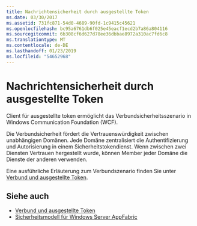 ```yaml
---
title: Nachrichtensicherheit durch ausgestellte Token
ms.date: 03/30/2017
ms.assetid: 731fc871-54d0-4689-90fd-1c9415c45621
ms.openlocfilehash: bc95a6761db6f025e45eacf1ecd2b7a86a804116
ms.sourcegitcommit: 6b308cf6d627d78ee36dbbae8972a310ac7fd6c8
ms.translationtype: MT
ms.contentlocale: de-DE
ms.lasthandoff: 01/23/2019
ms.locfileid: "54652968"
---
```

# <a name="message-security-with-issued-tokens"></a>Nachrichtensicherheit durch ausgestellte Token
Client für ausgestellte token ermöglicht das Verbundsicherheitsszenario in Windows Communication Foundation (WCF).  
  
 Die Verbundsicherheit fördert die Vertrauenswürdigkeit zwischen unabhängigen Domänen. Jede Domäne zentralisiert die Authentifizierung und Autorisierung in einem Sicherheitstokendienst. Wenn zwischen zwei Diensten Vertrauen hergestellt wurde, können Member jeder Domäne die Dienste der anderen verwenden.  
  
 Eine ausführliche Erläuterung zum Verbundszenario finden Sie unter [Verbund und ausgestellte Token](../../../../docs/framework/wcf/feature-details/federation-and-issued-tokens.md).  
  
## <a name="see-also"></a>Siehe auch
- [Verbund und ausgestellte Token](../../../../docs/framework/wcf/feature-details/federation-and-issued-tokens.md)
- [Sicherheitsmodell für Windows Server AppFabric](https://go.microsoft.com/fwlink/?LinkID=201279&clcid=0x409)
